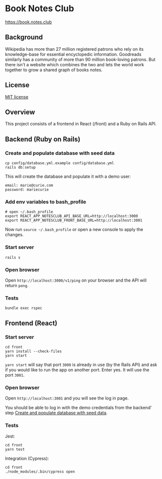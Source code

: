 # Book Notes Club
https://book.notes.club

## Background

Wikipedia has more than 27 million registered patrons who rely on its knowledge-base for essential encyclopedic information. Goodreads similarly has a community of more than 90 million book-loving patrons. But there isn't a website which combines the two and lets the world work together to grow a shared graph of books notes.

## License
[MIT license](LICENSE)

## Overview
This project consists of a frontend in React (/front) and a Ruby on Rails API.

## Backend (Ruby on Rails)

### Create and populate database with seed data
```
cp config/database.yml.example config/database.yml
rails db:setup
```

This will create the database and populate it with a demo user:
```
email: marie@curie.com
password: mariecurie
```

### Add env variables to bash_profile
```
# open ~/.bash_profile
export REACT_APP_NOTESCLUB_API_BASE_URL=http://localhost:3000
export REACT_APP_NOTESCLUB_FRONT_BASE_URL=http://localhost:3001
```

Now run `source ~/.bash_profile` or open a new console to apply the changes.

### Start server
```
rails s
```

### Open browser

Open `http://localhost:3000/v1/ping` on your browser and the API will return `pong`.

### Tests
```
bundle exec rspec
```

## Frontend (React)

### Start server
```
cd front
yarn install --check-files
yarn start
```
`yarn start` will say that port `3000` is already in use (by the Rails API) and ask if you would like to run the app on another port. Enter yes. It will use the port `3001`.

### Open browser

Open `http://localhost:3001` and you will see the log in page.

You should be able to log in with the demo credentials from the backend' step [Create and populate database with seed data](https://github.com/notesclub/notesclub#create-and-populate-database-with-seed-data).

### Tests
Jest:
```
cd front
yarn test
```

Integration (Cypress):
```
cd front
./node_modules/.bin/cypress open
```
